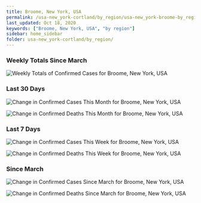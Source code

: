 ```yaml
---
title: Broome, New York, USA
permalink: /usa-new_york-cortland/by_region/usa-new_york-broome-by_region.html
last_updated: Oct 18, 2020
keywords: ["Broome, New York, USA", "by region"]
sidebar: home_sidebar
folder: usa-new_york-cortland/by_region/
---
```


<h3>Weekly Totals Since March</h3>

![Weekly Totals of Confirmed Cases for Broome, New York, USA](/images/graphs/usa-new_york-broome-weekly_totals_graph.png)

<h3>Last 30 Days</h3>

![Change in Confirmed Cases This Month for Broome, New York, USA](/images/graphs/usa-new_york-broome-delta_confirmed-30_days_graph.png)

![Change in Confirmed Deaths This Month for Broome, New York, USA](/images/graphs/usa-new_york-broome-delta_deaths-30_days_graph.png)

<h3>Last 7 Days</h3>

![Change in Confirmed Cases This Week for Broome, New York, USA](/images/graphs/usa-new_york-broome-delta_confirmed-7_days_graph.png)

![Change in Confirmed Deaths This Week for Broome, New York, USA](/images/graphs/usa-new_york-broome-delta_deaths-7_days_graph.png)

<h3>Since March</h3>

![Change in Confirmed Cases Since March for Broome, New York, USA](/images/graphs/usa-new_york-broome-delta_confirmed-since_march_graph.png)

![Change in Confirmed Deaths Since March for Broome, New York, USA](/images/graphs/usa-new_york-broome-delta_deaths-since_march_graph.png)
